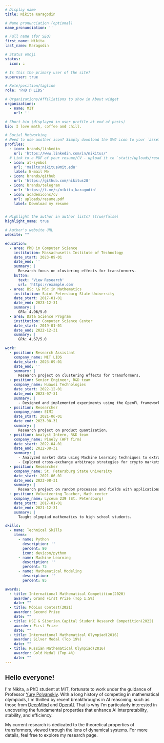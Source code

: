 ```yaml
---
# Display name
title: Nikita Karagodin

# Name pronunciation (optional)
name_pronunciation: ''

# Full name (for SEO)
first_name: Nikita
last_name: Karagodin

# Status emoji
status:
  icon: ☕️

# Is this the primary user of the site?
superuser: true

# Role/position/tagline
role: 'PHD @ LIDS'

# Organizations/Affiliations to show in About widget
organizations:
  - name: MIT
    url: ''

# Short bio (displayed in user profile at end of posts)
bio: I love math, coffee and chill.

# Social Networking
# Need to use another icon? Simply download the SVG icon to your `assets/media/icons/` folder.
profiles:
  - icon: brands/linkedin
    url: 'https://www.linkedin.com/in/nikitus/'
  # Link to a PDF of your resume/CV - upload it to `static/uploads/resume.pdf`
  - icon: at-symbol
    url: 'mailto:nikitus@mit.edu'
    label: E-mail Me
  - icon: brands/github
    url: 'https://github.com/nikitus20'
  - icon: brands/telegram
    url: 'https://t.me/s/nikita_karagodin'
  - icon: academicons/cv
    url: uploads/resume.pdf
    label: Download my resume


# Highlight the author in author lists? (true/false)
highlight_name: true

# Author's website URL
website: ""

education:
  - area: PhD in Computer Science
    institution: Massachusetts Institute of Technology
    date_start: 2023-09-01
    date_end: ''
    summary: |
      Research focus on clustering effects for transformers.
    button:
      text: 'View Research'
      url: 'https://example.com'
  - area: BSc \& MSc in Mathematics
    institution: Saint Petersburg State University
    date_start: 2017-01-01
    date_end: 2023-12-31
    summary: |
      GPA: 4.96/5.0
  - area: Data Science Program
    institution: Computer Science Center
    date_start: 2019-01-01
    date_end: 2022-12-31
    summary: |
      GPA: 4.67/5.0

work:
  - position: Research Assistant
    company_name: MIT LIDS
    date_start: 2023-09-01
    date_end: ''
    summary: |
      Research project on clustering effects for transformers.
  - position: Senior Engineer, R&D team
    company_name: Huawei Technologies
    date_start: 2022-12-01
    date_end: 2023-07-31
    summary: |
      - Designed and implemented experiments using the OpenFL framework to validate research findings and explore new avenues of Federated Learning.
  - position: Researcher
    company_name: EIMI
    date_start: 2021-06-01
    date_end: 2023-08-31
    summary: |
      Research project on product quantization.
  - position: Analyst Intern, R&D team
    company_name: Pinely (HFT firm)
    date_start: 2022-04-01
    date_end: 2022-08-31
    summary: |
      - Analyzed market data using Machine Learning techniques to extract meaningful insights.
      - Explored cross-exchange arbitrage strategies for crypto markets.
  - position: Researcher
    company_name: St. Petersburg State University
    date_start: 2021-06-01
    date_end: 2023-08-31
    summary: |
      Research project on random processes and fields with applications to data analysis.
  - position: Volunteering Teacher, Math center
    company_name: Lyceum 239 (St. Petersburg)
    date_start: 2017-01-01
    date_end: 2021-12-31
    summary: |
      Taught olympiad mathematics to high school students.

skills:
  - name: Technical Skills
    items:
      - name: Python
        description: ''
        percent: 80
        icon: devicon/python
      - name: Machine Learning
        description: ''
        percent: 75
      - name: Mathematical Modeling
        description: ''
        percent: 85

awards:
  - title: International Mathematical Competition(2020)
    awarder: Grand First Prize (Top 1.5%)
    date: ""
  - title: Möbius Contest(2021)
    awarder: Second Prize
    date: ""
  - title: HSE & Siberian.Capital Student Research Competition(2022)
    awarder: First Prize
    date: ""
  - title: International Mathematical Olympiad(2016)
    awarder: Silver Medal (Top 19%)
    date: ""
  - title: Russian Mathematical Olympiad(2016)
    awarder: Gold Medal (Top 4%)
    date: ""
---
```


## Hello everyone!

I'm Nikita, a PhD student at MIT, fortunate to work under the guidance of Professor [Yury Polyanskiy](https://people.lids.mit.edu/yp/homepage/). 
With a long history of competing in mathematical olympiads, I'm thrilled by recent breakthroughs in AI reasoning, such as those from [DeepMind](https://deepmind.google/discover/blog/ai-solves-imo-problems-at-silver-medal-level/) and [OpenAI](https://openai.com/index/introducing-openai-o1-preview/). That is why I'm particularly interested in uncovering the fundamental properties that enhance AI interpretability, stability, and efficiency.

My current research is dedicated to the theoretical properties of transformers, viewed through the lens of dynamical systems. For more details, feel free to explore my research page.

